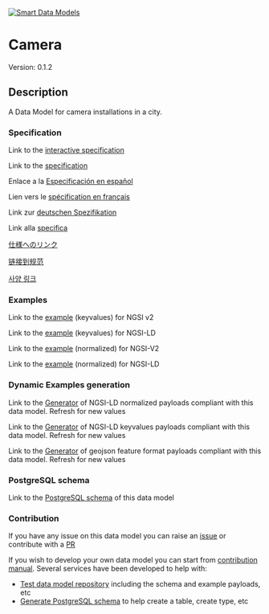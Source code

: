 [![Smart Data Models](https://smartdatamodels.org/wp-content/uploads/2022/01/SmartDataModels_logo.png "Logo")](https://smartdatamodels.org)
# Camera
Version: 0.1.2

## Description 

A Data Model for camera installations in a city.
### Specification

Link to the [interactive specification](https://swagger.lab.fiware.org/?url=https://smart-data-models.github.io/dataModel.Device/Camera/swagger.yaml)

Link to the [specification](https://github.com/smart-data-models/dataModel.Device/blob/master/Camera/doc/spec.md)

Enlace a la [Especificación en español](https://github.com/smart-data-models/dataModel.Device/blob/master/Camera/doc/spec_ES.md)

Lien vers le [spécification en français](https://github.com/smart-data-models/dataModel.Device/blob/master/Camera/doc/spec_FR.md)

Link zur [deutschen Spezifikation](https://github.com/smart-data-models/dataModel.Device/blob/master/Camera/doc/spec_DE.md)

Link alla [specifica](https://github.com/smart-data-models/dataModel.Device/blob/master/Camera/doc/spec_IT.md)

[仕様へのリンク](https://github.com/smart-data-models/dataModel.Device/blob/master/Camera/doc/spec_JA.md)

[链接到规范](https://github.com/smart-data-models/dataModel.Device/blob/master/Camera/doc/spec_ZH.md)

[사양 링크](https://github.com/smart-data-models/dataModel.Device/blob/master/Camera/doc/spec_KO.md)
### Examples

Link to the [example](https://smart-data-models.github.io/dataModel.Device/Camera/examples/example.json) (keyvalues) for NGSI v2

Link to the [example](https://smart-data-models.github.io/dataModel.Device/Camera/examples/example.jsonld) (keyvalues) for NGSI-LD

Link to the [example](https://smart-data-models.github.io/dataModel.Device/Camera/examples/example-normalized.json) (normalized) for NGSI-V2

Link to the [example](https://smart-data-models.github.io/dataModel.Device/Camera/examples/example-normalized.jsonld) (normalized) for NGSI-LD
### Dynamic Examples generation

Link to the [Generator](https://smartdatamodels.org/extra/ngsi-ld_generator.php?schemaUrl=https://raw.githubusercontent.com/smart-data-models/dataModel.Device/master/Camera/schema.json&email=info@smartdatamodels.org) of NGSI-LD normalized payloads compliant with this data model. Refresh for new values

Link to the [Generator](https://smartdatamodels.org/extra/ngsi-ld_generator_keyvalues.php?schemaUrl=https://raw.githubusercontent.com/smart-data-models/dataModel.Device/master/Camera/schema.json&email=info@smartdatamodels.org) of NGSI-LD keyvalues payloads compliant with this data model. Refresh for new values

Link to the [Generator](https://smartdatamodels.org/extra/geojson_features_generator.php?schemaUrl=https://raw.githubusercontent.com/smart-data-models/dataModel.Device/master/Camera/schema.json&email=info@smartdatamodels.org) of geojson feature format payloads compliant with this data model. Refresh for new values
### PostgreSQL schema

Link to the [PostgreSQL schema](https://github.com/smart-data-models/dataModel.Device/blob/master/Camera/schema.sql) of this data model
### Contribution

 If you have any issue on this data model you can raise an [issue](https://github.com/smart-data-models/dataModel.Device/issues)  or contribute with a [PR](https://github.com/smart-data-models/dataModel.Device/pulls)

 If you wish to develop your own data model you can start from [contribution manual](https://bit.ly/contribution_manual). Several services have been developed to help with: 
 - [Test data model repository](https://smartdatamodels.org/index.php/data-models-contribution-api/) including the schema and example payloads, etc
 - [Generate PostgreSQL schema](https://smartdatamodels.org/index.php/sql-service/) to help create a table, create type, etc